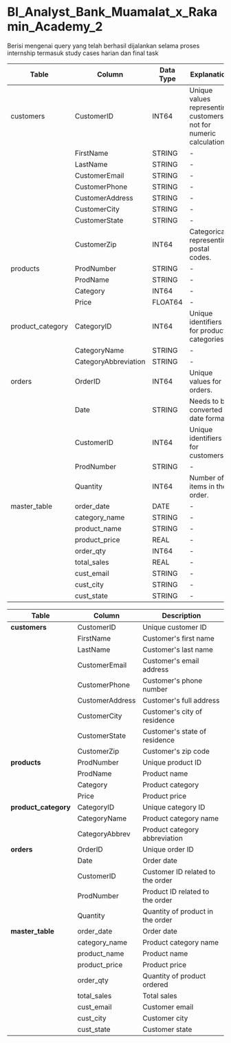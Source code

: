 # BI_Analyst_Bank_Muamalat_x_Rakamin_Academy_2
Berisi mengenai query yang telah berhasil dijalankan selama proses internship termasuk study cases harian dan final task 


| Table           | Column               | Data Type | Explanation                                                                 |
|-----------------|----------------------|-----------|------------------------------------------------------------------------------|
| customers       | CustomerID           | INT64     | Unique values representing customers, not for numeric calculations.           |
|                 | FirstName            | STRING    | -                                                                            |
|                 | LastName             | STRING    | -                                                                            |
|                 | CustomerEmail        | STRING    | -                                                                            |
|                 | CustomerPhone        | STRING    | -                                                                            |
|                 | CustomerAddress      | STRING    | -                                                                            |
|                 | CustomerCity         | STRING    | -                                                                            |
|                 | CustomerState        | STRING    | -                                                                            |
|                 | CustomerZip          | INT64     | Categorical, representing postal codes.                                       |
| products        | ProdNumber           | STRING    | -                                                                            |
|                 | ProdName             | STRING    | -                                                                            |
|                 | Category             | INT64     | -                                                                            |
|                 | Price                | FLOAT64   | -                                                                            |
| product_category| CategoryID           | INT64     | Unique identifiers for product categories.                                    |
|                 | CategoryName         | STRING    | -                                                                            |
|                 | CategoryAbbreviation | STRING    | -                                                                            |
| orders          | OrderID              | INT64     | Unique values for orders.                                                    |
|                 | Date                 | STRING    | Needs to be converted to date format.                                         |
|                 | CustomerID           | INT64     | Unique identifiers for customers.                                            |
|                 | ProdNumber           | STRING    | -                                                                            |
|                 | Quantity             | INT64     | Number of items in the order.                                                |
| master_table    | order_date           | DATE      | -                                                                            |
|                 | category_name        | STRING    | -                                                                            |
|                 | product_name         | STRING    | -                                                                            |
|                 | product_price        | REAL      | -                                                                            |
|                 | order_qty            | INT64     | -                                                                            |
|                 | total_sales          | REAL      | -                                                                            |
|                 | cust_email           | STRING    | -                                                                            |
|                 | cust_city            | STRING    | -                                                                            |
|                 | cust_state           | STRING    | -                                                                            |


| Table           | Column             | Description                              |
|-----------------|--------------------|------------------------------------------|
| **customers**    | CustomerID         | Unique customer ID                       |
|                 | FirstName          | Customer's first name                    |
|                 | LastName           | Customer's last name                     |
|                 | CustomerEmail      | Customer's email address                 |
|                 | CustomerPhone      | Customer's phone number                  |
|                 | CustomerAddress    | Customer's full address                  |
|                 | CustomerCity       | Customer's city of residence             |
|                 | CustomerState      | Customer's state of residence            |
|                 | CustomerZip        | Customer's zip code                      |
| **products**     | ProdNumber         | Unique product ID                        |
|                 | ProdName           | Product name                             |
|                 | Category           | Product category                         |
|                 | Price              | Product price                            |
| **product_category** | CategoryID      | Unique category ID                       |
|                 | CategoryName       | Product category name                    |
|                 | CategoryAbbrev     | Product category abbreviation            |
| **orders**       | OrderID           | Unique order ID                          |
|                 | Date               | Order date                               |
|                 | CustomerID         | Customer ID related to the order         |
|                 | ProdNumber         | Product ID related to the order          |
|                 | Quantity           | Quantity of product in the order         |
| **master_table** | order_date         | Order date                               |
|                 | category_name      | Product category name                    |
|                 | product_name       | Product name                             |
|                 | product_price      | Product price                            |
|                 | order_qty          | Quantity of product ordered              |
|                 | total_sales        | Total sales                              |
|                 | cust_email         | Customer email                           |
|                 | cust_city          | Customer city                            |
|                 | cust_state         | Customer state                           |
